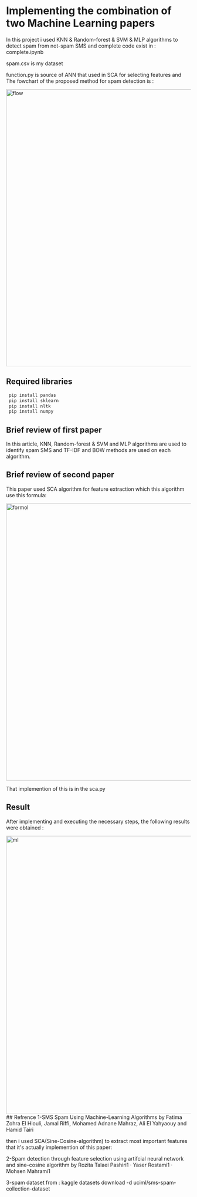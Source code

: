 
# Implementing the combination of two Machine Learning papers

In this project i used KNN & Random-forest & SVM & MLP algorithms to detect spam from not-spam SMS and complete code exist in :
complete.ipynb 


spam.csv is my dataset

function.py is source of ANN that used in SCA for selecting features 
and  The fowchart of the proposed method for spam detection is :

<div align="left">
<img width="755" alt="flow" src="https://github.com/seper-sw/sms/assets/94066230/d91d8369-ce70-491a-a5aa-9f7bbd811100">
</div>




## Required libraries
```bash
 pip install pandas
 pip install sklearn
 pip install nltk
 pip install numpy
```


## Brief review of first paper

In this article, KNN, Random-forest & SVM and MLP algorithms are used to identify spam SMS and TF-IDF and BOW methods are used on each algorithm.


## Brief review of second paper
This paper used SCA algorithm for feature extraction which this algorithm use this formula:

<div align="left">
<img width="755" alt="formol" src="https://github.com/seper-sw/sms-spam-detection/assets/94066230/12b0c69e-8fd4-46c1-99d5-1fb9ea3c38d4">
</div>

That implemention of this is in the sca.py
## Result
After implementing and executing the necessary steps, the following results were obtained :

<div align="left">
<img width="758" alt="ml" src="https://github.com/seper-sw/Spam-sms-detection/assets/94066230/9adf5b33-fac3-41ac-88fb-e5396928ec69">
</div>
## Refrence
1-SMS Spam Using Machine-Learning Algorithms by Fatima Zohra El Hlouli, Jamal Riffi, Mohamed Adnane Mahraz,
Ali El Yahyaouy and Hamid Tairi  

 then i used SCA(Sine-Cosine-algorithm) to extract most important features that it's actually implemention of this paper:

 2-Spam detection through feature selection using artifcial neural 
network and sine–cosine algorithm by Rozita Talaei Pashiri1
 · Yaser Rostami1  · Mohsen Mahrami1

 3-spam dataset from :
 kaggle datasets download -d uciml/sms-spam-collection-dataset
